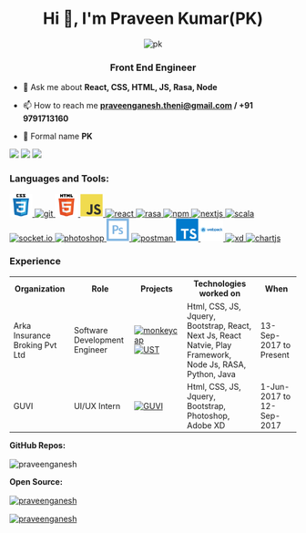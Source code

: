 <h1 align="center">Hi 👋, I'm Praveen Kumar(PK)</h1>
<div align="center"> <img src="https://i.ibb.co/tp7txbY/IMG-20210305-122631-451.jpg" alt="pk" width="100" height="100"/> </div>
<h3 align="center">Front End Engineer</h3>


- 💬 Ask me about **React, CSS, HTML, JS, Rasa, Node**

- 📫 How to reach me **praveenganesh.theni@gmail.com / +91 9791713160**

- 🤝 Formal name **PK**


<a href="https://www.instagram.com/_praveen_kumar_12/" target="_blank"><img src="https://img.shields.io/badge/Instagram-E4405F?style=for-the-badge&logo=instagram&logoColor=white" /></a>
<a href="https://www.linkedin.com/in/praveen-kumar-g-606285141/" target="_blank"><img src="https://img.shields.io/badge/LinkedIn-0077B5?style=for-the-badge&logo=linkedin&logoColor=white" /></a>
<a href="mailto:praveenganesh.theni@gmail.com"><img src="https://img.shields.io/badge/Gmail-D14836?style=for-the-badge&logo=gmail&logoColor=white" /></a>

<h3 align="left">Languages and Tools:</h3>
<p align="left"> <a href="https://www.w3schools.com/css/" target="_blank"> <img src="https://raw.githubusercontent.com/devicons/devicon/master/icons/css3/css3-original-wordmark.svg" alt="css3" width="40" height="40"/> <a href="https://git-scm.com/" target="_blank"> <img src="https://www.vectorlogo.zone/logos/git-scm/git-scm-icon.svg" alt="git" width="40" height="40"/>  <a href="https://www.w3.org/html/" target="_blank"> <img src="https://raw.githubusercontent.com/devicons/devicon/master/icons/html5/html5-original-wordmark.svg" alt="html5" width="40" height="40"/> 
</a> <a href="https://developer.mozilla.org/en-US/docs/Web/JavaScript" target="_blank"> <img src="https://raw.githubusercontent.com/devicons/devicon/master/icons/javascript/javascript-original.svg" alt="javascript" width="40" height="40"/> </a>
 <a href="https://reactjs.org/" target="_blank"> <img src="https://upload.wikimedia.org/wikipedia/commons/thumb/a/a7/React-icon.svg/1280px-React-icon.svg.png" alt="react" width="60" height="40"/> </a>
 <a href="https://rasa.com/" target="_blank"> <img src="https://s2-recruiting.cdn.greenhouse.io/external_greenhouse_job_boards/logos/400/710/500/original/rasa_logo_horizontal_purple.png" alt="rasa" width="70" height="40"/> </a>
 <a href="https://www.npmjs.com/" target="_blank"> <img src="https://upload.wikimedia.org/wikipedia/commons/thumb/d/db/Npm-logo.svg/800px-Npm-logo.svg.png" alt="npm" width="90" height="40"/> </a>
 <a href="https://nextjs.org/" target="_blank"> <img src="https://img.shields.io/badge/next.js-000000?style=for-the-badge&logo=next-dot-js&logoColor=white" alt="nextjs" width="110" height="40"/> </a>
  <a href="https://www.scala-lang.org/" target="_blank"> <img src="https://img.shields.io/badge/Scala-DC322F?style=for-the-badge&logo=scala&logoColor=white" alt="scala" width="110" height="40"/> </a>
  <a href="https://socket.io/" target="_blank"> <img src="https://www.onlogic.com/company/io-hub/wp-content/uploads/2013/07/socket-io-logo.jpg" alt="socket.io" width="90" height="40"/> </a>
 <a href="https://nodejs.org" target="_blank"> <img src="https://img.shields.io/badge/Node.js-43853D?style=for-the-badge&logo=node-dot-js&logoColor=white" alt="photoshop" width="110" height="40"/> </a> <a href="https://www.photoshop.com/en" target="_blank"> <img src="https://raw.githubusercontent.com/devicons/devicon/master/icons/photoshop/photoshop-line.svg" alt="photoshop" width="40" height="40"/> </a> <a href="https://postman.com" target="_blank"> <img src="https://www.vectorlogo.zone/logos/getpostman/getpostman-icon.svg" alt="postman" width="40" height="40"/> </a> <a href="https://www.typescriptlang.org/" target="_blank"> <img src="https://raw.githubusercontent.com/devicons/devicon/master/icons/typescript/typescript-original.svg" alt="typescript" width="40" height="40"/> </a><a href="https://webpack.js.org" target="_blank"> <img src="https://raw.githubusercontent.com/devicons/devicon/d00d0969292a6569d45b06d3f350f463a0107b0d/icons/webpack/webpack-original-wordmark.svg" alt="webpack" width="40" height="40"/> </a> <a href="https://www.adobe.com/products/xd.html" target="_blank"> <img src="https://cdn.worldvectorlogo.com/logos/adobe-xd.svg" alt="xd" width="40" height="40"/> </a> <a href="https://www.chartjs.org" target="_blank"> <img src="https://www.chartjs.org/media/logo-title.svg" alt="chartjs" width="40" height="40"/> </a></p>
 
 
<h3 align="left">Experience</h3>

 <table>
  <tr>
    <th>Organization</th>
    <th>Role</th>
    <th>Projects</th>
    <th>Technologies worked on</th>
    <th>When</th>
  </tr>
  <tr>
    <td>Arka Insurance Broking Pvt Ltd</td>
    <td>Software Development Engineer</td>
    <td><a href="https://www.monkeycap.com/" target="_blank"> <img src="https://www.monkeycap.com/static/logo_monkeycap.png" alt="monkeycap" width="200" height="40"/> </a><a href="https://www.unifiedspiritualtrip.com/" target="_blank"> <img src="https://www.unifiedspiritualtrip.com/static/logo.png" alt="UST" width="100" height="40"/> </a></td>
   <td>Html, CSS, JS, Jquery, Bootstrap, React, Next Js, React Natvie, Play Framework, Node Js, RASA, Python, Java</td>
   <td>13-Sep-2017 to Present</td>
  </tr>
  <tr>
    <td>GUVI</td>
    <td>UI/UX Intern</td>
    <td><a href="https://www.guvi.in/" target="_blank"> <img src="https://www.guvi.in/images/guvi-logo.png" alt="GUVI" width="100" height="40"/> </a></td>
   <td>Html, CSS, JS, Jquery, Bootstrap, Photoshop, Adobe XD</td>
   <td>1-Jun-2017 to 12-Sep-2017</td>
  </tr>
  
</table>
 

**GitHub Repos:**
 <p><img align="center" src="https://github-readme-stats.vercel.app/api/top-langs?username=praveenganesh&show_icons=true&locale=en&layout=compact" alt="praveenganesh" /></p>
 
**Open Source:**
 <a href="https://www.npmjs.com/package/react-auto-grid" target="_blank"><p><img align="center" src="https://github-readme-stats.vercel.app/api/pin/?username=praveenganesh&repo=react-auto-grid" alt="praveenganesh" /></p></a>
 <a href="https://www.npmjs.com/package/react-fit-image" target="_blank"><p><img align="center" src="https://github-readme-stats.vercel.app/api/pin/?username=praveenganesh&repo=react-fit-image" alt="praveenganesh" /></p></a>
 



